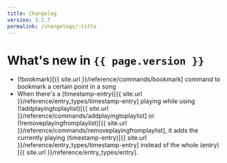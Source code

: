 ```yaml
---
title: Changelog
version: 3.2.7
permalink: /changelogs/:title
---
```


# What's new in `{{ page.version }}`
- (!bookmark)[{{ site.url }}/reference/commands/bookmark] command to bookmark a certain point in a song
- When there's a (timestamp-entry)[{{ site.url }}/reference/entry_types/timestamp-entry] playing while using (!addplayingtoplaylist)[{{ site.url }}/reference/commands/addplayingtoplaylist] or (!removeplayingfromplaylist)[{{ site.url }}/reference/commands/removeplayingfromplaylist], it adds the currently playing (timestamp-entry)[{{ site.url }}/reference/entry_types/timestamp-entry] instead of the whole (entry)[{{ site.url }}/reference/entry_types/entry].
